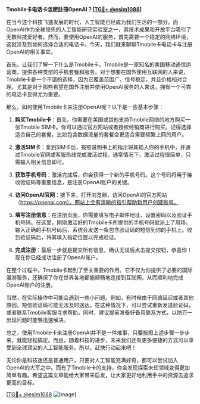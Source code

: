 **Tmobile卡电话卡怎麽註冊OpenAI？[[TG💪+ @esim1088](https://t.me/s/esim1088)]**

在当今这个科技飞速发展的时代，人工智能已经成为我们生活的一部分。而OpenAI作为全球领先的人工智能研究实验室之一，其技术成果和开放平台吸引了无数科技爱好者。然而，要使用OpenAI的服务，首先需要一个稳定的网络环境，这就涉及到如何选择合适的电话卡。今天，我们就来聊聊Tmobile卡电话卡与注册OpenAI的相关事宜。

首先，让我们了解一下什么是Tmobile卡。Tmobile是一家知名的美国移动通信运营商，提供各种类型的手机套餐和服务。对于想要在国外使用互联网的人来说，Tmobile卡是一个不错的选择，因为它覆盖范围广、信号稳定，并且价格相对合理。尤其是对于那些希望在国外注册并使用OpenAI服务的人来说，拥有一个可靠的电话卡显得尤为重要。

那么，如何使用Tmobile卡来注册OpenAI呢？以下是一些基本步骤：

1. **购买Tmobile卡**：首先，你需要在美国或其他支持Tmobile网络的地方购买一张Tmobile SIM卡。你可以通过官方网站或者授权经销商进行购买。记得选择适合自己的套餐，比如包含数据流量的套餐会更适合需要频繁上网的用户。

2. **激活SIM卡**：拿到SIM卡后，按照说明书上的指示将其插入你的手机中，并通过Tmobile官网或客服热线完成激活过程。通常情况下，激活过程很简单，只需输入相关信息即可。

3. **获取手机号码**：激活完成后，你会获得一个新的手机号码。这个号码将用于接收验证码等重要信息，是注册OpenAI账户的关键。

4. **访问OpenAI官网**：接下来，打开浏览器，访问OpenAI的官方网站（https://openai.com）。网站上会有清晰的指引帮助新用户创建账号。

5. **填写注册信息**：在注册页面，你需要填写电子邮件地址、设置密码以及验证手机号码。在这里，刚刚激活好的Tmobile卡所提供的手机号码就派上了用场。输入正确的手机号码后，系统会发送一条包含验证码的短信到你的手机上。收到验证码后，将其填入指定位置以完成验证。

6. **完成注册**：最后一步就是提交所有信息，确认无误后点击提交按钮，恭喜你！现在你已经成功注册了OpenAI账户。

在整个过程中，Tmobile卡起到了至关重要的作用。它不仅为你提供了必要的国际漫游服务，还确保了你在世界各地都能顺畅地连接到互联网，从而顺利地完成OpenAI账户的注册。

当然，在实际操作中可能会遇到一些小问题。例如，有时候由于网络延迟或者其他原因，短信验证码可能无法及时送达。在这种情况下，可以尝试重新发送验证码，或者联系Tmobile客服寻求帮助。同时，建议提前准备好备用联系方式，以防万一出现问题时能够迅速解决。

总之，使用Tmobile卡来注册OpenAI并不是一件难事，只要按照上述步骤一步步来，就能轻松搞定。而且，随着科技的进步，未来我们还有更多便捷的方式可以享受到全球顶尖的人工智能服务。所以，赶快行动起来吧！

无论你是科技迷还是普通用户，只要对人工智能充满好奇，都可以尝试加入OpenAI的大军之中。而有了Tmobile卡的支持，你会发现探索未知领域变得更加简单有趣。希望这篇文章能给大家带来启发，让大家更好地利用手中的资源去追求更高的目标。

[[TG💪+ @esim1088](https://t.me/s/esim1088) ![Image](https://i.postimg.cc/4NQfJmqS/Snipaste-2025-05-13-00-14-12.png)]